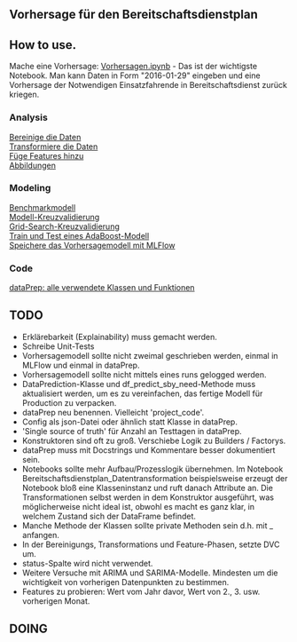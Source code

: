 ## Vorhersage für den Bereitschaftsdienstplan  

## How to use.
Mache eine Vorhersage: [Vorhersagen.ipynb](https://github.com/MaxStrz/TDSP-Bereitschaftsdienst_Einsatzfahrende/blob/master/Code/Modeling/Vorhersagen.ipynb) - Das ist der wichtigste Notebook. Man kann Daten in Form "2016-01-29" eingeben und eine Vorhersage der Notwendigen Einsatzfahrende in Bereitschaftsdienst zurück kriegen.  

### Analysis
[Bereinige die Daten](https://github.com/MaxStrz/TDSP-Bereitschaftsdienst_Einsatzfahrende/blob/master/Code/Analysis/Datenbereinigung.ipynb)  
[Transformiere die Daten](https://github.com/MaxStrz/TDSP-Bereitschaftsdienst_Einsatzfahrende/blob/master/Code/Analysis/Datentransformation.ipynb)  
[Füge Features hinzu](https://github.com/MaxStrz/TDSP-Bereitschaftsdienst_Einsatzfahrende/blob/master/Code/Analysis/Features.ipynb)  
[Abbildungen](https://github.com/MaxStrz/TDSP-Bereitschaftsdienst_Einsatzfahrende/tree/master/Code/Analysis/abbildungen)  
  
### Modeling  
[Benchmarkmodell](https://github.com/MaxStrz/TDSP-Bereitschaftsdienst_Einsatzfahrende/blob/master/Code/Modeling/Benchmarkmodell.ipynb)  
[Modell-Kreuzvalidierung](https://github.com/MaxStrz/TDSP-Bereitschaftsdienst_Einsatzfahrende/blob/master/Code/Modeling/Modelle_Kreuzvalidierung.ipynb)  
[Grid-Search-Kreuzvalidierung](https://github.com/MaxStrz/TDSP-Bereitschaftsdienst_Einsatzfahrende/blob/master/Code/Modeling/AdaBooReg_GridSearchKreuzvalidierung.ipynb)  
[Train und Test eines AdaBoost-Modell](https://github.com/MaxStrz/TDSP-Bereitschaftsdienst_Einsatzfahrende/blob/master/Code/Modeling/AdaBooReg_ModellTrainTest.ipynb)  
[Speichere das Vorhersagemodell mit MLFlow](https://github.com/MaxStrz/TDSP-Bereitschaftsdienst_Einsatzfahrende/blob/master/Code/Modeling/Vorhersagemodell_speichern.ipynb)  

### Code  
[dataPrep: alle verwendete Klassen und Funktionen](https://github.com/MaxStrz/TDSP-Bereitschaftsdienst_Einsatzfahrende/blob/master/Code/Analysis/dataPrep.py)  

## TODO
- Erklärebarkeit (Explainability) muss gemacht werden.
- Schreibe Unit-Tests
- Vorhersagemodell sollte nicht zweimal geschrieben werden, einmal in MLFlow und einmal in dataPrep.
- Vorhersagemodell sollte nicht mittels eines runs gelogged werden.
- DataPrediction-Klasse und df_predict_sby_need-Methode muss aktualisiert werden, um es zu vereinfachen, das fertige Modell für Production zu verpacken.
- dataPrep neu benennen. Vielleicht 'project_code'.
- Config als json-Datei oder ähnlich statt Klasse in dataPrep.
- 'Single source of truth' für Anzahl an Testtagen in dataPrep.
- Konstruktoren sind oft zu groß. Verschiebe Logik zu Builders / Factorys.
- dataPrep muss mit Docstrings und Kommentare besser dokumentiert sein.
- Notebooks sollte mehr Aufbau/Prozesslogik übernehmen. Im Notebook Bereitschaftsdienstplan_Datentransformation beispielsweise erzeugt der Notebook bloß eine Klasseninstanz und ruft danach Attribute an. Die Transformationen selbst werden in dem Konstruktor ausgeführt, was möglicherweise nicht ideal ist, obwohl es macht es ganz klar, in welchem Zustand sich der DataFrame befindet.
- Manche Methode der Klassen sollte private Methoden sein d.h. mit _ anfangen.
- In der Bereinigungs, Transformations und Feature-Phasen, setzte DVC um.
- status-Spalte wird nicht verwendet.
- Weitere Versuche mit ARIMA und SARIMA-Modelle. Mindesten um die wichtigkeit von vorherigen Datenpunkten zu bestimmen.
- Features zu probieren: Wert vom Jahr davor, Wert von 2., 3. usw. vorherigen Monat.

## DOING

